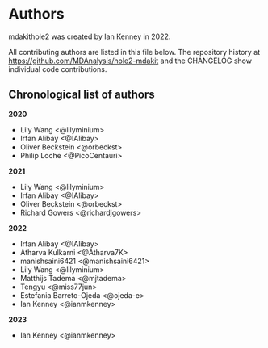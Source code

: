 # Authors

mdakithole2 was created by Ian Kenney in 2022.


All contributing authors are listed in this file below.
The repository history at https://github.com/MDAnalysis/hole2-mdakit
and the CHANGELOG show individual code contributions.

## Chronological list of authors

<!--
The rules for this file:
  * Authors are sorted chronologically, earliest to latest
  * Please format it each entry as "Preferred name <GitHub username>"
  * Your preferred name is whatever you wish to go by --
    it does *not* have to be your legal name!
  * Please start a new section for each new year
  * Don't ever delete anything
-->
**2020**
- Lily Wang \<@lilyminium\>
- Irfan Alibay \<@IAlibay\>
- Oliver Beckstein \<@orbeckst\>
- Philip Loche \<@PicoCentauri\>

**2021**
- Lily Wang \<@lilyminium\>
- Irfan Alibay \<@IAlibay\>
- Oliver Beckstein \<@orbeckst\>
- Richard Gowers \<@richardjgowers\>

**2022**
- Irfan Alibay \<@IAlibay\>
- Atharva Kulkarni \<@Atharva7K\>
- manishsaini6421 \<@manishsaini6421\>
- Lily Wang \<@lilyminium\>
- Matthijs Tadema \<@mjtadema\>
- Tengyu \<@miss77jun\>
- Estefania Barreto-Ojeda \<@ojeda-e\>
- Ian Kenney \<@ianmkenney\>

**2023**
- Ian Kenney \<@ianmkenney\>